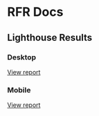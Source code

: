 # RFR Docs

## Lighthouse Results
### Desktop
[View report](./lighthouse-desktop.html)

### Mobile
[View report](./lighthouse-mobile.html)